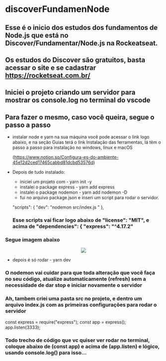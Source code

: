 # discoverFundamenNode

## Esse é o inicio dos estudos dos fundamentos de Node.js que está no Discover/Fundamentar/Node.js na Rockeatseat.
## Os estudos do Discover são gratuitos, basta acessar o site e se cadastrar https://rocketseat.com.br/


## Iniciei o projeto criando um servidor para mostrar os console.log no terminal do vscode
## Para fazer o mesmo, caso você queira, segue o passo a passo

- instalar node e yarn na sua máquina
    você pode acessar o link logo abaixo, e na seção Guias terá o link Instalação das ferramentas, lá têm o passo a passo para instalação 
    no windows, linux e macOS

    (https://www.notion.so/Configura-es-do-ambiente-45e12d2ced17465cabbd81dcbd53576d)

- Depois de tudo instalado:
    - iniciei um projeto com - yarn init -y
    - instalei o package express - yarn add express
    - instalei o package nodemon - yarn add nodemon -D
    - fui no arquivo package.json e inseri um script para rodar o servidor.

    "scripts": {
    "dev": "nodemon src/index.js "
  },

  ### Esse scripts vai ficar logo abaixo de "license": "MIT", e acima de   "dependencies": {     "express": "^4.17.2"

### Segue imagem abaixo

<div align="center">
<img src="https://ibb.co/fvYGHbt"/>
</div>

  - depois é só rodar - yarn dev

  ### O nodemon vai cuidar para que toda alteração que você faça no seu código, atualize automaticamente (refresh) sem a necessidade de dar stop e iniciar novamente o servidor

  ### Ah, tambem criei uma pasta src no projeto, e dentro um arquivo index.js com as primeiras configurações para rodar o servidor

  const express = require("express");
  const app = express();
  app.listen(3333);

  ### Todo trecho de código que vc quiser ver rodar no terminal, coloque abaixo de (const app) e acima de (app.listen) e lógico, usando console.log() para isso...